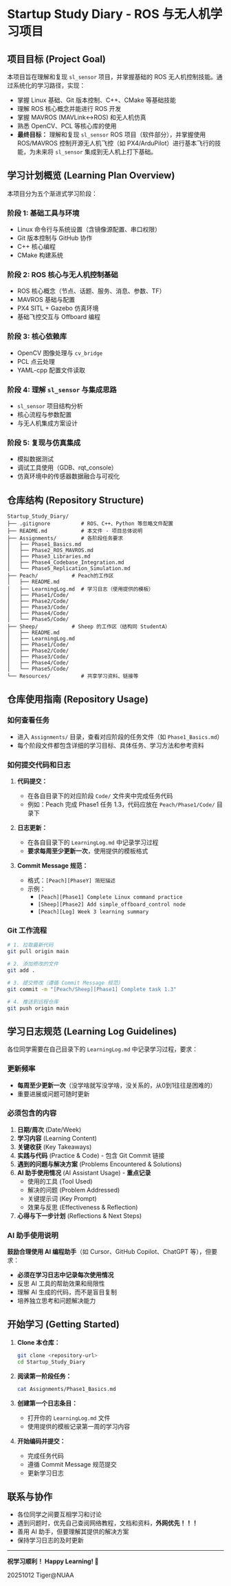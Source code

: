 # Startup Study Diary - ROS 与无人机学习项目

## 项目目标 (Project Goal)

本项目旨在理解和复现 `sl_sensor` 项目，并掌握基础的 ROS 无人机控制技能。通过系统化的学习路径，实现：

- 掌握 Linux 基础、Git 版本控制、C++、CMake 等基础技能
- 理解 ROS 核心概念并能进行 ROS 开发
- 掌握 MAVROS (MAVLink↔ROS) 和无人机仿真
- 熟悉 OpenCV、PCL 等核心库的使用
- **最终目标：** 理解和复现 `sl_sensor` ROS 项目（软件部分），并掌握使用 ROS/MAVROS 控制开源无人机飞控（如 PX4/ArduPilot）进行基本飞行的技能，为未来将 `sl_sensor` 集成到无人机上打下基础。

## 学习计划概览 (Learning Plan Overview)

本项目分为五个渐进式学习阶段：

### 阶段 1: 基础工具与环境
- Linux 命令行与系统设置（含镜像源配置、串口权限）
- Git 版本控制与 GitHub 协作
- C++ 核心编程
- CMake 构建系统

### 阶段 2: ROS 核心与无人机控制基础
- ROS 核心概念（节点、话题、服务、消息、参数、TF）
- MAVROS 基础与配置
- PX4 SITL + Gazebo 仿真环境
- 基础飞控交互与 Offboard 编程

### 阶段 3: 核心依赖库
- OpenCV 图像处理与 `cv_bridge`
- PCL 点云处理
- YAML-cpp 配置文件读取

### 阶段 4: 理解 `sl_sensor` 与集成思路
- `sl_sensor` 项目结构分析
- 核心流程与参数配置
- 与无人机集成方案设计

### 阶段 5: 复现与仿真集成
- 模拟数据测试
- 调试工具使用（GDB、rqt_console）
- 仿真环境中的传感器数据融合与可视化

## 仓库结构 (Repository Structure)

```
Startup_Study_Diary/
├── .gitignore          # ROS、C++、Python 等忽略文件配置
├── README.md           # 本文件 - 项目总体说明
├── Assignments/        # 各阶段任务要求
│   ├── Phase1_Basics.md
│   ├── Phase2_ROS_MAVROS.md
│   ├── Phase3_Libraries.md
│   ├── Phase4_Codebase_Integration.md
│   └── Phase5_Replication_Simulation.md
├── Peach/           # Peach的工作区
│   ├── README.md
│   ├── LearningLog.md  # 学习日志（使用提供的模板）
│   ├── Phase1/Code/
│   ├── Phase2/Code/
│   ├── Phase3/Code/
│   ├── Phase4/Code/
│   └── Phase5/Code/
├── Sheep/           # Sheep 的工作区（结构同 StudentA）
│   ├── README.md
│   ├── LearningLog.md
│   ├── Phase1/Code/
│   ├── Phase2/Code/
│   ├── Phase3/Code/
│   ├── Phase4/Code/
│   └── Phase5/Code/
└── Resources/          # 共享学习资料、链接等
```

## 仓库使用指南 (Repository Usage)

### 如何查看任务
- 进入 `Assignments/` 目录，查看对应阶段的任务文件（如 `Phase1_Basics.md`）
- 每个阶段文件都包含详细的学习目标、具体任务、学习方法和参考资料

### 如何提交代码和日志
1. **代码提交：**
   - 在各自目录下的对应阶段 `Code/` 文件夹中完成任务代码
   - 例如：Peach 完成 Phase1 任务 1.3，代码应放在 `Peach/Phase1/Code/` 目录下

2. **日志更新：**
   - 在各自目录下的 `LearningLog.md` 中记录学习过程
   - **要求每周至少更新一次**，使用提供的模板格式

3. **Commit Message 规范：**
   - 格式：`[Peach][PhaseY] 简短描述`
   - 示例：
     - `[Peach][Phase1] Complete Linux command practice`
     - `[Sheep][Phase2] Add simple_offboard_control node`
     - `[Peach][Log] Week 3 learning summary`

### Git 工作流程
```bash
# 1. 拉取最新代码
git pull origin main

# 2. 添加修改的文件
git add .

# 3. 提交修改（遵循 Commit Message 规范）
git commit -m "[Peach/Sheep][Phase1] Complete task 1.3"

# 4. 推送到远程仓库
git push origin main
```

## 学习日志规范 (Learning Log Guidelines)

各位同学需要在自己目录下的 `LearningLog.md` 中记录学习过程，要求：

### 更新频率
- **每周至少更新一次**（没学啥就写没学啥，没关系的，从0到1往往是困难的）
- 重要进展或问题可随时更新

### 必须包含的内容
1. **日期/周次** (Date/Week)
2. **学习内容** (Learning Content)
3. **关键收获** (Key Takeaways)
4. **实践与代码** (Practice & Code) - 包含 Git Commit 链接
5. **遇到的问题与解决方案** (Problems Encountered & Solutions)
6. **AI 助手使用情况** (AI Assistant Usage) - **重点记录**
   - 使用的工具 (Tool Used)
   - 解决的问题 (Problem Addressed)
   - 关键提示词 (Key Prompt)
   - 效果与反思 (Effectiveness & Reflection)
7. **心得与下一步计划** (Reflections & Next Steps)

### AI 助手使用说明
**鼓励合理使用 AI 编程助手**（如 Cursor、GitHub Copilot、ChatGPT 等），但要求：

- **必须在学习日志中记录每次使用情况**
- 反思 AI 工具的帮助效果和局限性
- 理解 AI 生成的代码，而不是盲目复制
- 培养独立思考和问题解决能力

## 开始学习 (Getting Started)

1. **Clone 本仓库：**
   
   ```bash
   git clone <repository-url>
   cd Startup_Study_Diary
   ```
   
2. **阅读第一阶段任务：**
   
   ```bash
   cat Assignments/Phase1_Basics.md
   ```
   
3. **创建第一个日志条目：**
   - 打开你的 `LearningLog.md` 文件
   - 使用提供的模板记录第一周的学习内容

4. **开始编码并提交：**
   
   - 完成任务代码
   - 遵循 Commit Message 规范提交
   - 更新学习日志

## 联系与协作

- 各位同学之间要互相学习和讨论
- 遇到问题时，优先自己查阅网络教程，文档和资料，**外网优先！！！**
- 善用 AI 助手，但要理解其提供的解决方案
- 保持学习日志的及时更新

---

**祝学习顺利！ Happy Learning! 🚀**


20251012 Tiger@NUAA
